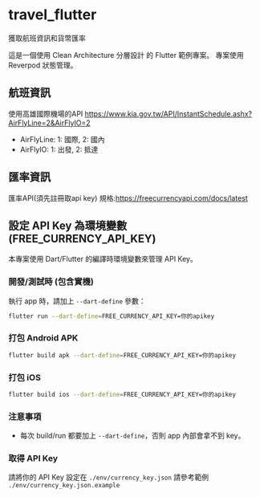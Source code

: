 # travel_flutter

獲取航班資訊和貨幣匯率

這是一個使用 Clean Architecture 分層設計 的 Flutter 範例專案。 專案使用 Reverpod 狀態管理。

## 航班資訊 ##
使用高雄國際機場的API
https://www.kia.gov.tw/API/InstantSchedule.ashx?AirFlyLine=2&AirFlyIO=2
- AirFlyLine: 1: 國際, 2: 國內
- AirFlyIO: 1: 出發, 2: 抵達

## 匯率資訊 ##
匯率API(須先註冊取api key)
規格:https://freecurrencyapi.com/docs/latest

## 設定 API Key 為環境變數 (FREE_CURRENCY_API_KEY)

本專案使用 Dart/Flutter 的編譯時環境變數來管理 API Key。

### 開發/測試時 (包含實機)

執行 app 時，請加上 `--dart-define` 參數：

```sh
flutter run --dart-define=FREE_CURRENCY_API_KEY=你的apikey
```

### 打包 Android APK

```sh
flutter build apk --dart-define=FREE_CURRENCY_API_KEY=你的apikey
```

### 打包 iOS

```sh
flutter build ios --dart-define=FREE_CURRENCY_API_KEY=你的apikey
```

### 注意事項

- 每次 build/run 都要加上 `--dart-define`，否則 app 內部會拿不到 key。

### 取得 API Key

請將你的 API Key 設定在 `./env/currency_key.json`
請參考範例 `./env/currency_key.json.example`
